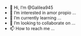 - 👋 Hi, I’m @Galilea945
- 👀 I’m interested in amor propio ...
- 🌱 I’m currently learning ...
- 💞️ I’m looking to collaborate on ...
- 📫 How to reach me ...

<!---
Galilea945/Galilea945 is a ✨ special ✨ repository because its `README.md` (this file) appears on your GitHub profile.
You can click the Preview link to take a look at your changes.
--->
